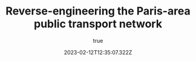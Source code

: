 ---
title: 'Reverse-engineering the Paris-area public transport network'
excerpt: 'Despite having one of the most advanced public transport networks in the world, the RATP (responsible for the Paris metro, RER, tramways, buses, etc.) has always delivered a poor experience to its users. This is due to a lack of transparency and a lack of data. In this article, I will explain how I reverse-engineered the RATP private API to build a better experience for myself and others, and how reverse-engineering can be used to improve your daily life.'
coverImage: '/assets/blog/fair-mint/cover.jpeg'
date: '2023-02-12T12:35:07.322Z'
author:
  name: Anthony Manikhouth
  picture: '/assets/blog/authors/anthony.jpg'
ogImage:
  url: '/assets/blog/fair-mint/cover.jpeg'
---